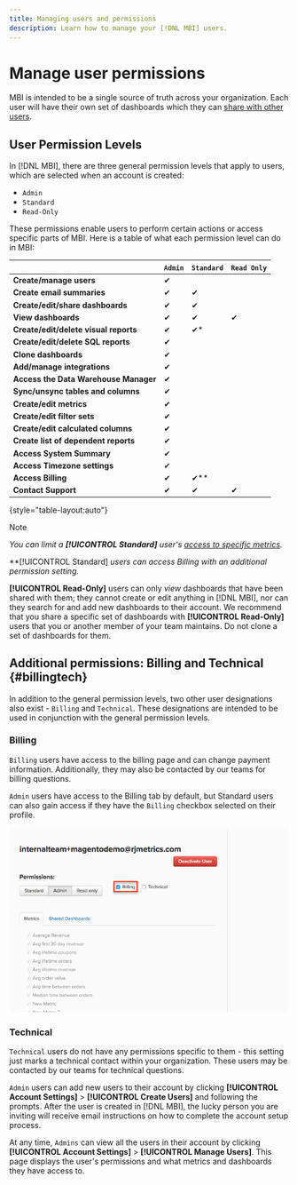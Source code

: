 ```yaml
---
title: Managing users and permissions
description: Learn how to manage your [!DNL MBI] users. 
---
```

# Manage user permissions

MBI is intended to be a single source of truth across your organization. Each user will have their own set of dashboards which they can [share with other users](../../data-user/dashboards/share-dashboard-with-users.md).

## User Permission Levels

In [!DNL MBI], there are three general permission levels that apply to users, which are selected when an account is created:

* `Admin`
* `Standard`
* `Read-Only`

These permissions enable users to perform certain actions or access specific parts of MBI. Here is a table of what each permission level can do in MBI:

|   | `Admin` | `Standard` | `Read Only` |
| -----|-----|-----|----|
| **Create/manage users** | ✔|   |   |
| **Create email summaries** | ✔ | ✔ |   |
| **Create/edit/share dashboards** | ✔ | ✔ |   |
| **View dashboards** | ✔ | ✔ | ✔ |
| **Create/edit/delete visual reports** | ✔ | ✔* |   |
| **Create/edit/delete SQL reports** | ✔ |  |   |
| **Clone dashboards** | ✔ |   |   |
| **Add/manage integrations** | ✔ |   |   |
| **Access the Data Warehouse Manager** | ✔ |   |   |
| **Sync/unsync tables and columns** | ✔ |   |   |
| **Create/edit metrics** | ✔ |   |   |
| **Create/edit filter sets** | ✔ |   |   |
| **Create/edit calculated columns** | ✔ |   |   |
| **Create list of dependent reports** | ✔ |   |   |
| **Access System Summary** | ✔ |   |   |
| **Access Timezone settings** | ✔ |   |   |
| **Access Billing** | ✔ | ✔** |   |
| **Contact Support** | ✔ | ✔ | ✔ |

{style="table-layout:auto"}

>[!NOTE]
>
>_You can limit a **[!UICONTROL Standard]** user's [access to specific metrics](../../administrator/user-management/restrict-metric-access.md)._
>
>**[!UICONTROL Standard] _users can access Billing with an additional permission setting._
>
>**[!UICONTROL Read-Only]** users can only _view_ dashboards that have been shared with them; they cannot create or edit anything in [!DNL MBI], nor can they search for and add new dashboards to their account. We recommend that you share a specific set of dashboards with **[!UICONTROL Read-Only]** users that you or another member of your team maintains. Do not clone a set of dashboards for them.

## Additional permissions: Billing and Technical {#billingtech}

In addition to the general permission levels, two other user designations also exist - `Billing` and `Technical`. These designations are intended to be used in conjunction with the general permission levels.

### Billing

`Billing` users have access to the billing page and can change payment information. Additionally, they may also be contacted by our teams for billing questions.

`Admin` users have access to the Billing tab by default, but Standard users can also gain access if they have the `Billing` checkbox selected on their profile.

![billing](../../assets/billing.png)<!--{: width="550" height="363"}-->

### Technical

`Technical` users do not have any permissions specific to them - this setting just marks a technical contact within your organization. These users may be contacted by our teams for technical questions.

`Admin` users can add new users to their account by clicking **[!UICONTROL Account Settings]** > **[!UICONTROL Create Users]** and following the prompts. After the user is created in [!DNL MBI], the lucky person you are inviting will receive email instructions on how to complete the account setup process.

At any time, `Admins` can view all the users in their account by clicking **[!UICONTROL Account Settings]** > **[!UICONTROL Manage Users]**. This page displays the user's permissions and what metrics and dashboards they have access to.

